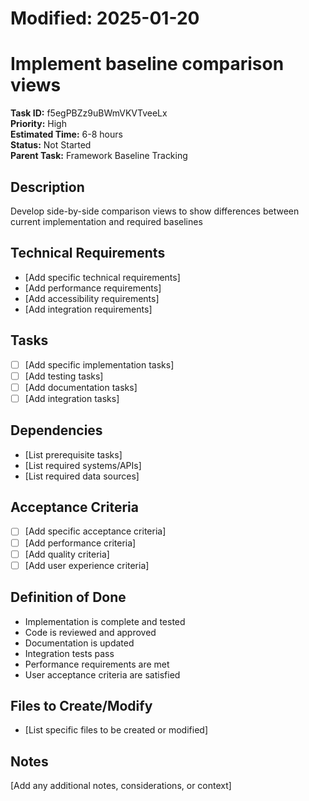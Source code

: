 # Modified: 2025-01-20

# Implement baseline comparison views

**Task ID:** f5egPBZz9uBWmVKVTveeLx  
**Priority:** High  
**Estimated Time:** 6-8 hours  
**Status:** Not Started  
**Parent Task:** Framework Baseline Tracking

## Description
Develop side-by-side comparison views to show differences between current implementation and required baselines

## Technical Requirements
- [Add specific technical requirements]
- [Add performance requirements]
- [Add accessibility requirements]
- [Add integration requirements]

## Tasks
- [ ] [Add specific implementation tasks]
- [ ] [Add testing tasks]
- [ ] [Add documentation tasks]
- [ ] [Add integration tasks]

## Dependencies
- [List prerequisite tasks]
- [List required systems/APIs]
- [List required data sources]

## Acceptance Criteria
- [ ] [Add specific acceptance criteria]
- [ ] [Add performance criteria]
- [ ] [Add quality criteria]
- [ ] [Add user experience criteria]

## Definition of Done
- Implementation is complete and tested
- Code is reviewed and approved
- Documentation is updated
- Integration tests pass
- Performance requirements are met
- User acceptance criteria are satisfied

## Files to Create/Modify
- [List specific files to be created or modified]

## Notes
[Add any additional notes, considerations, or context]
